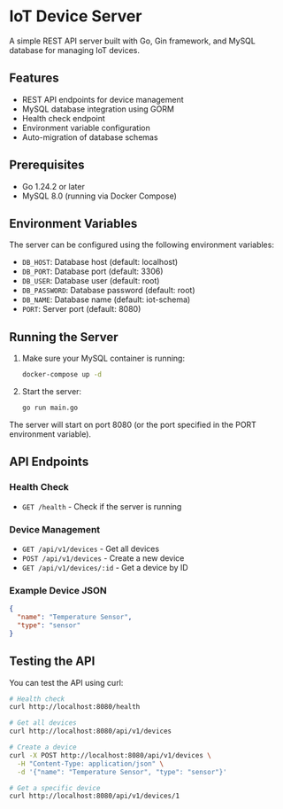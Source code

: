 # IoT Device Server

A simple REST API server built with Go, Gin framework, and MySQL database for managing IoT devices.

## Features

- REST API endpoints for device management
- MySQL database integration using GORM
- Health check endpoint
- Environment variable configuration
- Auto-migration of database schemas

## Prerequisites

- Go 1.24.2 or later
- MySQL 8.0 (running via Docker Compose)

## Environment Variables

The server can be configured using the following environment variables:

- `DB_HOST`: Database host (default: localhost)
- `DB_PORT`: Database port (default: 3306)
- `DB_USER`: Database user (default: root)
- `DB_PASSWORD`: Database password (default: root)
- `DB_NAME`: Database name (default: iot-schema)
- `PORT`: Server port (default: 8080)

## Running the Server

1. Make sure your MySQL container is running:
   ```bash
   docker-compose up -d
   ```

2. Start the server:
   ```bash
   go run main.go
   ```

The server will start on port 8080 (or the port specified in the PORT environment variable).

## API Endpoints

### Health Check
- `GET /health` - Check if the server is running

### Device Management
- `GET /api/v1/devices` - Get all devices
- `POST /api/v1/devices` - Create a new device
- `GET /api/v1/devices/:id` - Get a device by ID

### Example Device JSON
```json
{
  "name": "Temperature Sensor",
  "type": "sensor"
}
```

## Testing the API

You can test the API using curl:

```bash
# Health check
curl http://localhost:8080/health

# Get all devices
curl http://localhost:8080/api/v1/devices

# Create a device
curl -X POST http://localhost:8080/api/v1/devices \
  -H "Content-Type: application/json" \
  -d '{"name": "Temperature Sensor", "type": "sensor"}'

# Get a specific device
curl http://localhost:8080/api/v1/devices/1
```